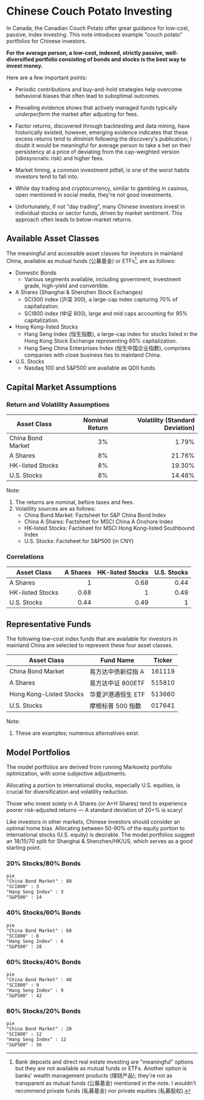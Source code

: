 # Chinese Couch Potato Investing

In Canada, the Canadian Couch Potato offer great guidance for low-cost, passive, index investing. This note introduces example "couch potato" portfolios for Chinese investors.

**For the average person, a low-cost, indexed, strictly passive, well-diversified portfolio consisting of bonds and stocks is the best way to invest money.**

Here are a few important points:

- Periodic contributions and buy-and-hold strategies help overcome behavioral biases that often lead to suboptimal outcomes.

- Prevailing evidence shows that actively managed funds typically _underperform_ the market after adjusting for fees.

- Factor returns, discovered through backtesting and data mining, have historically existed, however, emerging evidence indicates that these excess returns tend to _diminish_ following the discovery's publication; I doubt it would be meaningful for average person to take a bet on their persistency at a price of deviating from the cap-weighted version (idiosyncratic risk) and higher fees.

- Market timing, a common investment pitfall, is one of the worst habits investors tend to fall into.

- While day trading and cryptocurrency, similar to gambling in casinos, open mentioned in social media, they're not good investments.

- Unfortunately, if not "day trading", many Chinese investors invest in individual stocks or sector funds, driven by market sentiment. This approach often leads to below-market returns.

## Available Asset Classes

The meaningful and accessible asset classes for investors in mainland China, available as mutual funds (公募基金) or ETFs[^1], are as follows:

- Domestic Bonds
  - Various segments available, including government, investment grade, high-yield and convertible.
- A Shares (Shanghai & Shenzhen Stock Exchanges)
  - SCI300 index (沪深 300), a large-cap index capturing 70% of capitalization.
  - SCI800 index (中证 800), large and mid caps accounting for 95% capitalization.
- Hong Kong-listed Stocks
  - Hang Seng Index (恒生指数), a large-cap index for stocks listed in the Hong Kong Stock Exchange representing 60% capitalization.
  - Hang Seng China Enterprises Index (恒生中国企业指数), comprises companies with close business ties to mainland China.
- U.S. Stocks
  - Nasdaq 100 and S&P500 are available as QDII funds.

## Capital Market Assumptions

### Return and Volatility Assumptions

| Asset Class       | Nominal Return | Volatility (Standard Deviation) |
| ----------------- | -------------: | ------------------------------: |
| China Bond Market |             3% |                           1.79% |
| A Shares          |             8% |                          21.76% |
| HK-listed Stocks  |             8% |                          19.30% |
| U.S. Stocks       |             8% |                          14.46% |

Note:

1. The returns are nominal, before taxes and fees.
2. Volatility sources are as follows:
   - China Bond Market: Factsheet for S&P China Bond Index
   - China A Shares: Factsheet for MSCI China A Onshore Index
   - HK-listed Stocks: Factsheet for MSCI Hong Kong-listed Southbound Index
   - U.S. Stocks: Factsheet for S&P500 (in CNY)

### Correlations

| Asset Class      | A Shares | HK-listed Stocks | U.S. Stocks |
| ---------------- | -------: | ---------------: | ----------: |
| A Shares         |        1 |             0.68 |        0.44 |
| HK-listed Stocks |     0.68 |                1 |        0.49 |
| U.S. Stocks      |     0.44 |             0.49 |           1 |

## Representative Funds

The following low-cost index funds that are available for investors in mainland China are selected to represent these four asset classes.

| Asset Class             | Fund Name          | Ticker |
| ----------------------- | ------------------ | ------ |
| China Bond Market       | 易方达中债新综指 A | 161119 |
| A Shares                | 易方达中证 800ETF  | 515810 |
| Hong Kong-Listed Stocks | 华夏沪港通恒生 ETF | 513660 |
| U.S. Stocks             | 摩根标普 500 指数  | 017641 |

Note:

1. These are examples; numerous alternatives exist.

## Model Portfolios

The model portfolios are derived from running Markowitz portfolio optimization, with some subjective adjustments.

Allocating a portion to international stocks, especially U.S. equities, is crucial for diversification and volatility reduction.

Those who invest solely in A Shares (or A+H Shares) tend to experience poorer risk-adjusted returns — A standard deviation of 20+% is scary!

Like investors in other markets, Chinese investors should consider an optimal home bias. Allocating between 50-90% of the equity portion to international stocks (U.S. equity) is desirable. The model portfolios suggest an 18/15/70 split for Shanghai & Shenzhen/HK/US, which serves as a good starting point.

### 20% Stocks/80% Bonds

```mermaid
pie
"China Bond Market" : 80
"SCI800" : 3
"Hang Seng Index" : 3
"S&P500" : 14
```

### 40% Stocks/60% Bonds

```mermaid
pie
"China Bond Market" : 60
"SCI800" : 6
"Hang Seng Index" : 6
"S&P500" : 28
```

### 60% Stocks/40% Bonds

```mermaid
pie
"China Bond Market" : 40
"SCI800" : 9
"Hang Seng Index" : 9
"S&P500" : 42
```

### 80% Stocks/20% Bonds

```mermaid
pie
"China Bond Market" : 20
"SCI800" : 12
"Hang Seng Index" : 12
"S&P500" : 56
```

[^1]: Bank deposits and direct real estate investing are "meaningful" options but they are not available as mutual funds or ETFs. Another option is banks' wealth management products (理财产品); they're not as transparent as mutual funds (公募基金) mentioned in the note. I wouldn't recommend private funds (私募基金) nor private equities (私募股权).
